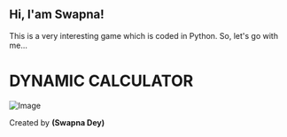 ## Hi, I'am **Swapna!**
This is a very interesting game which is coded in Python.
So, let's go with me...
# DYNAMIC CALCULATOR
![Image](https://github.com/user-attachments/assets/04866b9f-eeb3-4dc0-8540-366c411538ef)

Created by
**(Swapna Dey)**
